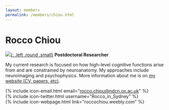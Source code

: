 ```yaml
---
layout: members
permalink: /members/chiou.html
---
```

# Rocco Chiou
[![]({{site.baseurl}}/images/Chiou.jpg){: .left .round .small}](/members/chiou.html)
**Postdoctoral Researcher**  

My current research is focused on how high-level cognitive functions arise from and are constrained by neuroanatomy. My approaches include neuroimaging and psychophysics. More information about me is on [my website (CV, papers, etc)](https://roccochiou.weebly.com/).  

{% include icon-email.html email="rocco.chiou@ndcn.ox.ac.uk" %}  
{% include icon-twitter.html username="Rocco_in_Sydney" %}  
{% include icon-webpage.html link="roccochiou.weebly.com" %}